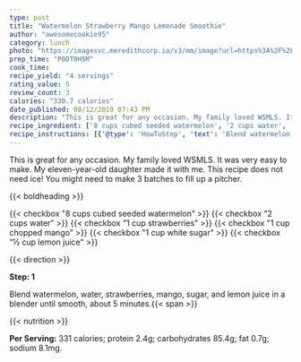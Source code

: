 ```yaml
---
type: post
title: "Watermelon Strawberry Mango Lemonade Smoothie"
author: "awesomecookie95"
category: lunch
photo: "https://imagesvc.meredithcorp.io/v3/mm/image?url=https%3A%2F%2Fimages.media-allrecipes.com%2Fuserphotos%2F4438432.jpg"
prep_time: "P0DT0H5M"
cook_time: 
recipe_yield: "4 servings"
rating_value: 5
review_count: 3
calories: "330.7 calories"
date_published: 08/12/2019 07:43 PM
description: "This is great for any occasion. My family loved WSMLS. It was very easy to make. My eleven-year-old daughter made it with me. This recipe does not need ice! You might need to make 3 batches to fill up a pitcher."
recipe_ingredient: ['8 cups cubed seeded watermelon', '2 cups water', '1 cup strawberries', '1 cup chopped mango', '1 cup white sugar', '½ cup lemon juice']
recipe_instructions: [{'@type': 'HowToStep', 'text': 'Blend watermelon, water, strawberries, mango, sugar, and lemon juice in a blender until smooth, about 5 minutes.\n'}]
---
```


This is great for any occasion. My family loved WSMLS. It was very easy to make. My eleven-year-old daughter made it with me. This recipe does not need ice! You might need to make 3 batches to fill up a pitcher. 

{{< boldheading >}}

{{< checkbox "8 cups cubed seeded watermelon" >}}
{{< checkbox "2 cups water" >}}
{{< checkbox "1 cup strawberries" >}}
{{< checkbox "1 cup chopped mango" >}}
{{< checkbox "1 cup white sugar" >}}
{{< checkbox "½ cup lemon juice" >}}


{{< direction >}}

**Step: 1**

Blend watermelon, water, strawberries, mango, sugar, and lemon juice in a blender until smooth, about 5 minutes.{{< span >}}

{{< nutrition >}}

**Per Serving:** 331 calories; protein 2.4g; carbohydrates 85.4g; fat 0.7g; sodium 8.1mg.